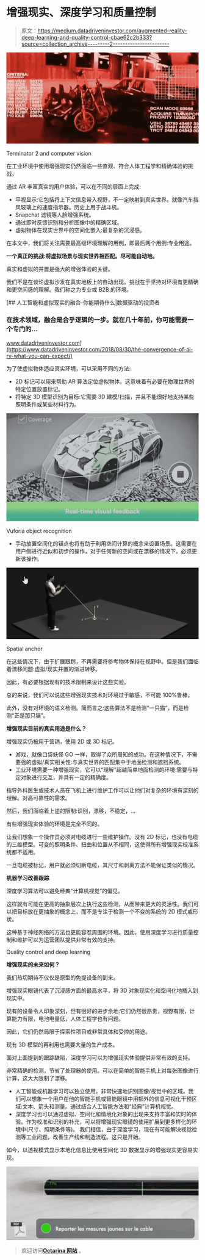 # 增强现实、深度学习和质量控制

> 原文：<https://medium.datadriveninvestor.com/augmented-reality-deep-learning-and-quality-control-cbae62c2b333?source=collection_archive---------2----------------------->

![](img/3c384efb2a0928ade5a887afdaf7fe59.png)

Terminator 2 and computer vision

在工业环境中使用增强现实仍然面临一些直观、符合人体工程学和精确体验的挑战。

通过 AR 丰富真实的用户体验，可以在不同的层面上完成:

*   平视显示:它包括将上下文信息带入视野，不一定映射到真实世界。就像汽车挡风玻璃上的速度指示器。历史上用于战斗机。
*   Snapchat 滤镜等人脸增强系统。
*   通过即时反馈识别和分析图像中的精确区域。
*   虚拟物体在现实世界中的空间化嵌入:最复杂的沉浸感。

在本文中，我们将关注需要最高级环境理解的用例，即最后两个用例:专业用途。

**一个真正的挑战:将虚拟场景与现实世界相匹配。尽可能自动地。**

真实和虚拟的并置是强大的增强体验的关键。

我们不是在谈论虚拟沙发在真实地板上的自动出现。挑战在于坚持对环境有更精确和更空间感的理解。我们称之为专业或 B2B 的环境。

[](https://www.datadriveninvestor.com/2018/08/30/the-convergence-of-ai-rv-what-you-can-expect/) [## 人工智能和虚拟现实的融合-你能期待什么|数据驱动的投资者

### 在技术领域，融合是合乎逻辑的一步。就在几十年前，你可能需要一个专门的…

www.datadriveninvestor.com](https://www.datadriveninvestor.com/2018/08/30/the-convergence-of-ai-rv-what-you-can-expect/) 

为了使虚拟物体适应真实环境，可以采用不同的方法:

*   2D 标记可以用来帮助 AR 算法定位虚拟物体。这意味着有必要在物理世界的特定位置放置标记。
*   将特定 3D 模型识别为目标:它需要 3D 建模/扫描，并且不能很好地支持某些照明条件或某些材料行为。

![](img/b2384a0df111329b869f11042f17eb5e.png)

Vuforia object recognition

*   手动放置空间化的锚点也将有助于利用空间计算的概念来设置场景。这需要在用户侧进行近似和初步的操作，对于任何新的空间或在漂移的情况下，必须更新该操作。

![](img/1b620f7dad6df45c33964a68736a2155.png)

Spatial anchor

在这些情况下，由于扩展跟踪，不再需要将参考物体保持在视野中。但是我们面临着漂移问题:虚拟/现实并置的渐进转移。

因此，有必要根据现有的技术限制来设计这些实验。

总的来说，我们可以说这些增强现实技术对环境过于敏感，不可能 100%鲁棒。

此外，没有对环境的语义检测。简而言之:这些算法不是检测“一只猫”，而是检测“正是那只猫”。

**增强现实目前的真实用途是什么？**

增强现实仍被用于营销，使用 2D 或 3D 标记。

*   游戏，就像口袋妖怪 GO 一样，取得了众所周知的成功。在这种情况下，不需要强的虚拟/真实相关性:与真实世界的匹配集中于地面检测和遮挡系统。
*   工业环境需要一种增强现实，它可以“理解”超越简单地面检测的环境:需要与特定对象进行交互，并具有一定的精确度。

指导外科医生或技术人员在飞机上进行维护工作可以让他们对复杂的环境有深刻的理解。对高可靠性的需求。

然后，我们面临着上述的限制:识别，漂移，不稳定，…

有些增强现实体验的环境是完全不同的。

让我们想象一个操作员必须对电缆进行一些维护操作。没有 2D 标记，也没有电缆的三维模型。可变的照明条件、扭曲和位置从不相同，这使得所有增强现实校准系统都不适用。

一旦电缆被标记，用户就必须切断电缆，其尺寸和剥离方法不能保证类似的情况。

**机器学习改善跟踪**

深度学习算法可以避免经典“计算机视觉”的偏见。

这样就有可能在更高的抽象层次上执行这些检测，从而带来更大的灵活性。我们可以把目标放在更抽象的概念上，而不是专注于检测一个不变的系统的 2D 模式或形状。

这种基于神经网络的方法也更能容忍周围的环境。因此，使用深度学习进行质量控制和维护可以为运营团队提供非常有效的支持。

Quality control and deep learning

**增强现实的未来如何？**

我们热切期待不仅仅是原型的免提设备的到来。

增强现实眼镜代表了沉浸感方面的最高水平，将 3D 对象现实化和空间化地插入到现实中。

现有的设备令人印象深刻，但有很好的进步余地:它们仍然很昂贵，视野有限，计算能力有限，电池电量低，人体工程学也有问题。

因此，它们仍然局限于探索性项目或非常具体和受控的用途。

现有 3D 模型的再利用也需要大量的生产成本。

面对上面提到的跟踪缺陷，深度学习可以为增强现实体验提供非常有效的支持。

非常精确的检测，节省了处理器的使用。可以在简单的智能手机上对每张图像进行计算，这大大限制了漂移。

*   人工智能或机器学习可以独立使用，非常快速地识别图像/视觉中的区域。我们可以想象一个用户在他的智能手机或智能眼镜中用额外的信息可视化干预区域:文本、箭头和测量。通过结合人工智能方法和“经典”计算机视觉。
*   深度学习也可以通过虚拟、空间化和情境化对象的出现来支持丰富和实时的体验。作为校准和识别的补充，可以将增强现实眼镜的使用扩展到更多样化的环境中(尺寸、照明条件等)。
    我们相信，由于深度学习，现在有可能解决视觉检测等工业问题，改善生产线和制造流程。这只是开始。

如今，以透视模式显示本地化信息比使用空间化 3D 数据显示的增强现实更容易实现。

![](img/0f4874f6f84194b40dd3b842adbc8d60.png)

> 欢迎访问[**Octarina 网站**](https://www.octarina.com/) 。
